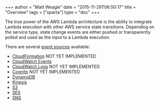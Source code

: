 +++
author = "Matt Weagle"
date = "2015-11-29T06:50:17"
title = "Overview"
tags = ["sparta"]
type = "doc"
+++

The true power of the AWS Lambda architecture is the ability to integrate Lambda execution with other AWS service state transitions.  Depending on the service type, state change events are either pushed or transparently polled and used as the input to a Lambda execution.  

There are several [event sources](http://docs.aws.amazon.com/lambda/latest/dg/intro-core-components.html) available:

  * [CloudFormation](/docs/eventsources/cloudformation) <span class="label label-warning">NOT YET IMPLEMENTED</span>
  * [CloudWatch Events](/docs/eventsources/cloudwatchevents)
  * [CloudWatch Logs](/docs/eventsources/cloudwatchlogs) <span class="label label-warning">NOT YET IMPLEMENTED</span>
  * [Cognito](/docs/eventsources/cognito) <span class="label label-warning">NOT YET IMPLEMENTED</span>
  * [DynamoDB](/docs/eventsources/dynamodb)
  * [Kinesis](/docs/eventsources/kinesis)
  * [S3](/docs/eventsources/s3)
  * [SES](/docs/eventsources/ses)
  * [SNS](/docs/eventsources/sns)
